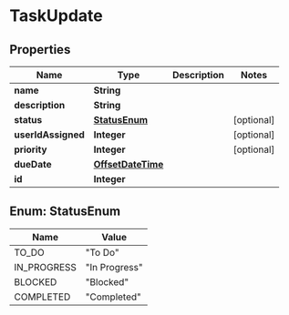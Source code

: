 # TaskUpdate

## Properties
Name | Type | Description | Notes
------------ | ------------- | ------------- | -------------
**name** | **String** |  | 
**description** | **String** |  | 
**status** | [**StatusEnum**](#StatusEnum) |  |  [optional]
**userIdAssigned** | **Integer** |  |  [optional]
**priority** | **Integer** |  |  [optional]
**dueDate** | [**OffsetDateTime**](OffsetDateTime.md) |  | 
**id** | **Integer** |  | 

<a name="StatusEnum"></a>
## Enum: StatusEnum
Name | Value
---- | -----
TO_DO | &quot;To Do&quot;
IN_PROGRESS | &quot;In Progress&quot;
BLOCKED | &quot;Blocked&quot;
COMPLETED | &quot;Completed&quot;
